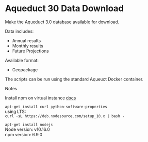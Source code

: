 # Aqueduct 30 Data Download
Make the Aqueduct 3.0 database available for download.

Data includes:  

- Annual results
- Monthly results
- Future Projections 

Available format:  

- Geopackage

The scripts can be run using the standard Aqueuct Docker container. 



Notes


Install npm on virtual instance [docs](https://tecadmin.net/install-latest-nodejs-npm-on-ubuntu/)

`apt-get install curl python-software-properties`  
using LTS:  
`curl -sL https://deb.nodesource.com/setup_10.x | bash -`  

`apt-get install nodejs`  
Node version: v10.16.0  
npm version: 6.9.0


